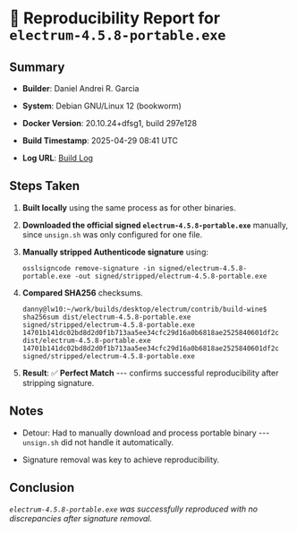 📝 Reproducibility Report for `electrum-4.5.8-portable.exe`
===========================================================

Summary
-------

-   **Builder**: Daniel Andrei R. Garcia

-   **System**: Debian GNU/Linux 12 (bookworm)

-   **Docker Version**: 20.10.24+dfsg1, build 297e128

-   **Build Timestamp**: 2025-04-29 08:41 UTC

-   **Log URL**: [Build Log](https://github.com/xrviv/walletScrutinyBuildCasts/blob/main/2025/2025-04-29.0841.electrumdesktop-windows_v4.5.8.log)

Steps Taken
-----------

1.  **Built locally** using the same process as for other binaries.

2.  **Downloaded the official signed `electrum-4.5.8-portable.exe`** manually, since `unsign.sh` was only configured for one file.

3.  **Manually stripped Authenticode signature** using:

    `osslsigncode remove-signature -in signed/electrum-4.5.8-portable.exe -out signed/stripped/electrum-4.5.8-portable.exe`

4.  **Compared SHA256** checksums.

    ```
    danny@lw10:~/work/builds/desktop/electrum/contrib/build-wine$ sha256sum dist/electrum-4.5.8-portable.exe signed/stripped/electrum-4.5.8-portable.exe
    14701b141dc02bd8d2d0f1b713aa5ee34cfc29d16a0b6818ae2525840601df2c  dist/electrum-4.5.8-portable.exe
    14701b141dc02bd8d2d0f1b713aa5ee34cfc29d16a0b6818ae2525840601df2c  signed/stripped/electrum-4.5.8-portable.exe
    ```



5.  **Result**: ✅ **Perfect Match** --- confirms successful reproducibility after stripping signature.

Notes
-----

-   Detour: Had to manually download and process portable binary --- `unsign.sh` did not handle it automatically.

-   Signature removal was key to achieve reproducibility.

Conclusion
----------

*`electrum-4.5.8-portable.exe` was successfully reproduced with no discrepancies after signature removal.*